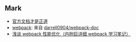 ## Mark

- [官方文档才是正道](https://webpack.docschina.org/concepts/)
- [webpack](https://webpack.alvin.run): 来自 [darrell0904/webpack-doc](https://github.com/darrell0904/webpack-doc)
- [浅谈 webpack 性能优化（内附巨详细 webpack 学习笔记）](https://juejin.im/post/6844904142675279886)
